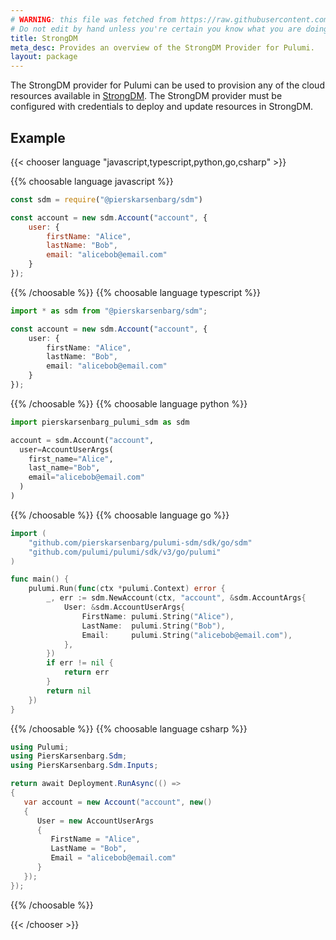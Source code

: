 ```yaml
---
# WARNING: this file was fetched from https://raw.githubusercontent.com/pierskarsenbarg/pulumi-sdm/v1.24.1/docs/_index.md
# Do not edit by hand unless you're certain you know what you are doing!
title: StrongDM
meta_desc: Provides an overview of the StrongDM Provider for Pulumi.
layout: package
---
```


The StrongDM provider for Pulumi can be used to provision any of the cloud resources available in [StrongDM](https://www.strongdm.com/).
The StrongDM provider must be configured with credentials to deploy and update resources in StrongDM.

## Example

{{< chooser language "javascript,typescript,python,go,csharp" >}}

{{% choosable language javascript %}}

```javascript
const sdm = require("@pierskarsenbarg/sdm")

const account = new sdm.Account("account", {
    user: {
        firstName: "Alice",
        lastName: "Bob",
        email: "alicebob@email.com"
    }
});
```

{{% /choosable %}}
{{% choosable language typescript %}}

```typescript
import * as sdm from "@pierskarsenbarg/sdm";

const account = new sdm.Account("account", {
    user: {
        firstName: "Alice",
        lastName: "Bob",
        email: "alicebob@email.com"
    }
});
```

{{% /choosable %}}
{{% choosable language python %}}

```python
import pierskarsenbarg_pulumi_sdm as sdm

account = sdm.Account("account",
  user=AccountUserArgs(
    first_name="Alice",
    last_name="Bob",
    email="alicebob@email.com"
  )
)
```

{{% /choosable %}}
{{% choosable language go %}}

```go
import (
	"github.com/pierskarsenbarg/pulumi-sdm/sdk/go/sdm"
	"github.com/pulumi/pulumi/sdk/v3/go/pulumi"
)

func main() {
	pulumi.Run(func(ctx *pulumi.Context) error {
		_, err := sdm.NewAccount(ctx, "account", &sdm.AccountArgs{
			User: &sdm.AccountUserArgs{
				FirstName: pulumi.String("Alice"),
				LastName:  pulumi.String("Bob"),
				Email:     pulumi.String("alicebob@email.com"),
			},
		})
		if err != nil {
			return err
		}
		return nil
	})
}

```

{{% /choosable %}}
{{% choosable language csharp %}}

```csharp
using Pulumi;
using PiersKarsenbarg.Sdm;
using PiersKarsenbarg.Sdm.Inputs;

return await Deployment.RunAsync(() =>
{
   var account = new Account("account", new()
   {
      User = new AccountUserArgs
      {
         FirstName = "Alice",
         LastName = "Bob",
         Email = "alicebob@email.com"
      }
   });
});
```

{{% /choosable %}}

{{< /chooser >}}
